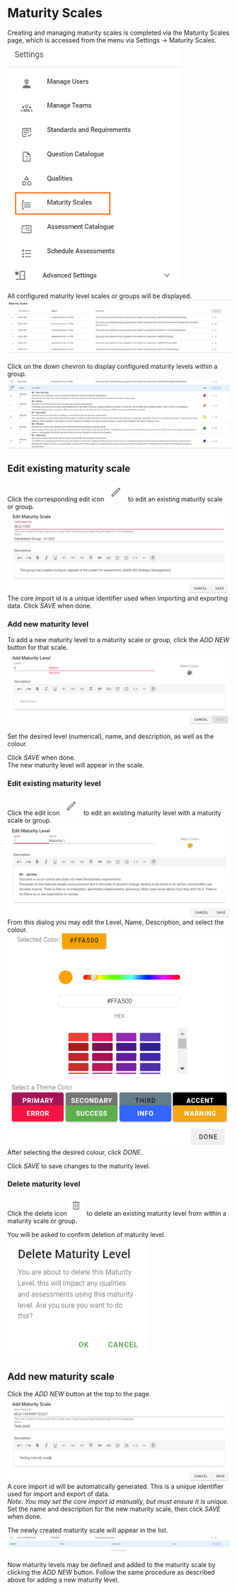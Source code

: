 # Maturity Scales
Creating and managing maturity scales is completed via the Maturity Scales page, which is accessed from the menu via Settings -> Maturity Scales.
![Image](../assets/screenshots/jobs/menu-maturityScales.png)

All configured maturity level scales or groups will be displayed.
![image](../assets/screenshots/jobs/maturityScales.png)

Click on the down chevron to display configured maturity levels within a group.
![image](../assets/screenshots/jobs/maturityGroupExpanded.png)

## Edit existing maturity scale
Click the corresponding edit icon ![iamge](../assets/screenshots/jobs/editIcon.png) to edit an existing maturity scale or group.
![image](../assets/screenshots/jobs/editMaturityScale.png)
The core import id is a unique identifier used when importing and exporting data.
Click _SAVE_ when done.

### Add new maturity level
To add a new maturity level to a maturity scale or group, click the _ADD NEW_ button for that scale.
![image](../assets/screenshots/jobs/addML.png)

Set the desired level (numerical), name, and description, as well as the colour.

Click _SAVE_ when done.  
The new maturity level will appear in the scale.

### Edit existing maturity level
Click the edit icon ![image](../assets/screenshots/jobs/editIcon.png) to edit an existing maturity level with a maturity scale or group.
![image](../assets/screenshots/jobs/editMaturityLevel.png)
From this dialog you may edit the Level, Name, Description, and select the colour.
![image](../assets/screenshots/jobs/selectColour.png)
After selecting the desired colour, click _DONE_. 
 
Click _SAVE_ to save changes to the maturity level.

### Delete maturity level
Click the delete icon ![image](../assets/screenshots/jobs/deleteIcon.png) to delete an existing maturity level from within a maturity scale or group.

You will be asked to confirm deletion of maturity level.
![image](../assets/screenshots/jobs/deleteML.png)

## Add new maturity scale
Click the _ADD NEW_ button at the top to the page.
![image](../assets/screenshots/jobs/addMScale.png)
A core import id will be automatically generated. This is a unique identifier used for import and export of data.  
_Note: You may set the core import id manually, but must ensure it is unique._   
Set the name and description for the new maturity scale, then click _SAVE_ when done.

The newly created maturity scale will appear in the list.
![image](../assets/screenshots/jobs/newMaturityScale.png)

Now maturity levels may be defined and added to the maturity scale by clicking the _ADD NEW_ button. Follow the same procedure as described above for adding a new maturity level.